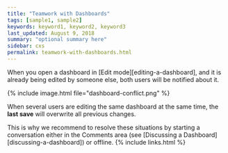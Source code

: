 ```yaml
---
title: "Teamwork with Dashboards"
tags: [sample1, sample2]
keywords: keyword1, keyword2, keyword3
last_updated: August 9, 2018
summary: "optional summary here"
sidebar: cxs
permalink: teamwork-with-dashboards.html
---
```


When you open a dashboard in [Edit mode][editing-a-dashboard], and it is already being edited by someone else, both users will be notified about it.

{% include image.html file="dashboard-conflict.png" %}

When several users are editing the same dashboard at the same time, the **last save** will overwrite all previous changes.

This is why we recommend to resolve these situations by starting a conversation either in the Comments area (see [Discussing a Dashboard][discussing-a-dashboard]) or offline.
{% include links.html %}
